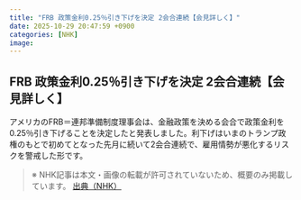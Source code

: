 ```yaml
---
title: "FRB 政策金利0.25％引き下げを決定 2会合連続【会見詳しく】"
date: 2025-10-29 20:47:59 +0900
categories: [NHK]
image: 
---
```

## FRB 政策金利0.25％引き下げを決定 2会合連続【会見詳しく】

アメリカのFRB＝連邦準備制度理事会は、金融政策を決める会合で政策金利を0.25％引き下げることを決定したと発表しました。利下げはいまのトランプ政権のもとで初めてとなった先月に続いて2会合連続で、雇用情勢が悪化するリスクを警戒した形です。

> ※ NHK記事は本文・画像の転載が許可されていないため、概要のみ掲載しています。
[出典（NHK）](http://www3.nhk.or.jp/news/html/20251030/k10014962921000.html)
